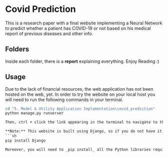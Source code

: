 # Covid Prediction
This is a research paper with a final website implementing a Neural Network to predict whether a patient has COVID-19 or not based on his medical report of previous diseases and other info.

## Folders 
Inside each folder, there is a **report** explaining everything. Enjoy Reading :)

## Usage
Due to the lack of financial resources, the web application has not been hosted on the web, yet. In order to try the website on your local host you will need to run the following commands in your terminal.
```sh
cd "5. Model & Utility Application Implementation\covid_prediction"
python manage.py runserver

Then, ctrl + click the link appearing in the terminal to navigate to the website frontend and try the final utility application.

**Note:** This website is built using Django, so if you do not have it, you will need to run the following command in your terminal.
```sh
pip install Django

Moreover, you will need to _pip install_ all the Python libraries required.
